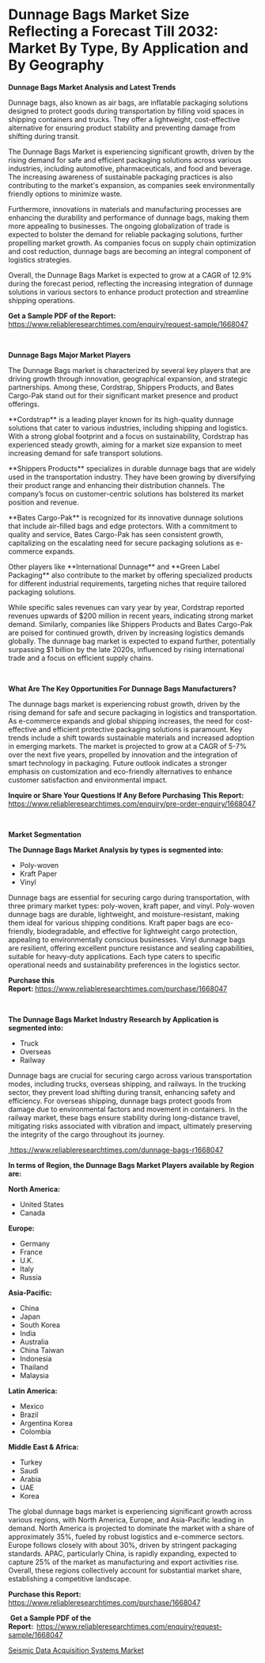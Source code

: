 <p><h1>Dunnage Bags Market Size Reflecting a Forecast Till 2032: Market By Type, By Application and By Geography</h1></p><p><strong>Dunnage Bags Market Analysis and Latest Trends</strong></p>
<p><p>Dunnage bags, also known as air bags, are inflatable packaging solutions designed to protect goods during transportation by filling void spaces in shipping containers and trucks. They offer a lightweight, cost-effective alternative for ensuring product stability and preventing damage from shifting during transit.</p><p>The Dunnage Bags Market is experiencing significant growth, driven by the rising demand for safe and efficient packaging solutions across various industries, including automotive, pharmaceuticals, and food and beverage. The increasing awareness of sustainable packaging practices is also contributing to the market's expansion, as companies seek environmentally friendly options to minimize waste.</p><p>Furthermore, innovations in materials and manufacturing processes are enhancing the durability and performance of dunnage bags, making them more appealing to businesses. The ongoing globalization of trade is expected to bolster the demand for reliable packaging solutions, further propelling market growth. As companies focus on supply chain optimization and cost reduction, dunnage bags are becoming an integral component of logistics strategies.</p><p>Overall, the Dunnage Bags Market is expected to grow at a CAGR of 12.9% during the forecast period, reflecting the increasing integration of dunnage solutions in various sectors to enhance product protection and streamline shipping operations.</p></p>
<p><strong>Get a Sample PDF of the Report:&nbsp;</strong> <a href="https://www.reliableresearchtimes.com/enquiry/request-sample/1668047?utm_campaign=3038&utm_medium=2&utm_source=Github&utm_content=ia&utm_term=07032025&utm_id=dunnage-bags">https://www.reliableresearchtimes.com/enquiry/request-sample/1668047</a></p>
<p>&nbsp;</p>
<p><strong>Dunnage Bags Major Market Players</strong></p>
<p><p>The Dunnage Bags market is characterized by several key players that are driving growth through innovation, geographical expansion, and strategic partnerships. Among these, Cordstrap, Shippers Products, and Bates Cargo-Pak stand out for their significant market presence and product offerings.</p><p>**Cordstrap** is a leading player known for its high-quality dunnage solutions that cater to various industries, including shipping and logistics. With a strong global footprint and a focus on sustainability, Cordstrap has experienced steady growth, aiming for a market size expansion to meet increasing demand for safe transport solutions.</p><p>**Shippers Products** specializes in durable dunnage bags that are widely used in the transportation industry. They have been growing by diversifying their product range and enhancing their distribution channels. The company’s focus on customer-centric solutions has bolstered its market position and revenue.</p><p>**Bates Cargo-Pak** is recognized for its innovative dunnage solutions that include air-filled bags and edge protectors. With a commitment to quality and service, Bates Cargo-Pak has seen consistent growth, capitalizing on the escalating need for secure packaging solutions as e-commerce expands.</p><p>Other players like **International Dunnage** and **Green Label Packaging** also contribute to the market by offering specialized products for different industrial requirements, targeting niches that require tailored packaging solutions.</p><p>While specific sales revenues can vary year by year, Cordstrap reported revenues upwards of $200 million in recent years, indicating strong market demand. Similarly, companies like Shippers Products and Bates Cargo-Pak are poised for continued growth, driven by increasing logistics demands globally. The dunnage bag market is expected to expand further, potentially surpassing $1 billion by the late 2020s, influenced by rising international trade and a focus on efficient supply chains.</p></p>
<p>&nbsp;</p>
<p><strong>What Are The Key Opportunities For Dunnage Bags Manufacturers?</strong></p>
<p><p>The dunnage bags market is experiencing robust growth, driven by the rising demand for safe and secure packaging in logistics and transportation. As e-commerce expands and global shipping increases, the need for cost-effective and efficient protective packaging solutions is paramount. Key trends include a shift towards sustainable materials and increased adoption in emerging markets. The market is projected to grow at a CAGR of 5-7% over the next five years, propelled by innovation and the integration of smart technology in packaging. Future outlook indicates a stronger emphasis on customization and eco-friendly alternatives to enhance customer satisfaction and environmental impact.</p></p>
<p><strong>Inquire or Share Your Questions If Any Before Purchasing This Report:</strong> <a href="https://www.reliableresearchtimes.com/enquiry/pre-order-enquiry/1668047?utm_campaign=3038&utm_medium=2&utm_source=Github&utm_content=ia&utm_term=07032025&utm_id=dunnage-bags">https://www.reliableresearchtimes.com/enquiry/pre-order-enquiry/1668047</a></p>
<p>&nbsp;</p>
<p><strong>Market Segmentation</strong></p>
<p><strong>The Dunnage Bags Market Analysis by types is segmented into:</strong></p>
<p><ul><li>Poly-woven</li><li>Kraft Paper</li><li>Vinyl</li></ul></p>
<p><p>Dunnage bags are essential for securing cargo during transportation, with three primary market types: poly-woven, kraft paper, and vinyl. Poly-woven dunnage bags are durable, lightweight, and moisture-resistant, making them ideal for various shipping conditions. Kraft paper bags are eco-friendly, biodegradable, and effective for lightweight cargo protection, appealing to environmentally conscious businesses. Vinyl dunnage bags are resilient, offering excellent puncture resistance and sealing capabilities, suitable for heavy-duty applications. Each type caters to specific operational needs and sustainability preferences in the logistics sector.</p></p>
<p><strong>Purchase this Report:&nbsp;</strong><a href="https://www.reliableresearchtimes.com/purchase/1668047?utm_campaign=3038&utm_medium=2&utm_source=Github&utm_content=ia&utm_term=07032025&utm_id=dunnage-bags">https://www.reliableresearchtimes.com/purchase/1668047</a></p>
<p>&nbsp;</p>
<p><strong>The Dunnage Bags Market Industry Research by Application is segmented into:</strong></p>
<p><ul><li>Truck</li><li>Overseas</li><li>Railway</li></ul></p>
<p><p>Dunnage bags are crucial for securing cargo across various transportation modes, including trucks, overseas shipping, and railways. In the trucking sector, they prevent load shifting during transit, enhancing safety and efficiency. For overseas shipping, dunnage bags protect goods from damage due to environmental factors and movement in containers. In the railway market, these bags ensure stability during long-distance travel, mitigating risks associated with vibration and impact, ultimately preserving the integrity of the cargo throughout its journey.</p></p>
<p><a href="https://www.reliableresearchtimes.com/dunnage-bags-r1668047?utm_campaign=3038&utm_medium=2&utm_source=Github&utm_content=ia&utm_term=07032025&utm_id=dunnage-bags">&nbsp;https://www.reliableresearchtimes.com/dunnage-bags-r1668047</a></p>
<p><strong>In terms of Region, the Dunnage Bags Market Players available by Region are:</strong></p>
<p>
    <p> <strong> North America: </strong>
        <ul>
            <li>United States</li>
            <li>Canada</li>
        </ul>
        </p> 
    <p> <strong> Europe: </strong>
        <ul>
            <li>Germany</li>
            <li>France</li>
            <li>U.K.</li>
            <li>Italy</li>
            <li>Russia</li>
        </ul>
        </p> 
    <p> <strong> Asia-Pacific: </strong>
        <ul>
            <li>China</li>
            <li>Japan</li>
            <li>South Korea</li>
            <li>India</li>
            <li>Australia</li>
            <li>China Taiwan</li>
            <li>Indonesia</li>
            <li>Thailand</li>
            <li>Malaysia</li>
        </ul>
        </p> 
    <p> <strong> Latin America: </strong>
        <ul>
            <li>Mexico</li>
            <li>Brazil</li>
            <li>Argentina Korea</li>
            <li>Colombia</li>
        </ul>
        </p> 
    <p> <strong> Middle East & Africa: </strong>
        <ul>
            <li>Turkey</li>
            <li>Saudi</li>
            <li>Arabia</li>
            <li>UAE</li>
            <li>Korea</li>
        </ul>
    </p>
    </p>
<p><p>The global dunnage bags market is experiencing significant growth across various regions, with North America, Europe, and Asia-Pacific leading in demand. North America is projected to dominate the market with a share of approximately 35%, fueled by robust logistics and e-commerce sectors. Europe follows closely with about 30%, driven by stringent packaging standards. APAC, particularly China, is rapidly expanding, expected to capture 25% of the market as manufacturing and export activities rise. Overall, these regions collectively account for substantial market share, establishing a competitive landscape.</p></p>
<p><strong>Purchase this Report: </strong><a href="https://www.reliableresearchtimes.com/purchase/1668047?utm_campaign=3038&utm_medium=2&utm_source=Github&utm_content=ia&utm_term=07032025&utm_id=dunnage-bags">https://www.reliableresearchtimes.com/purchase/1668047</a></p>
<p>&nbsp;<strong>Get a Sample PDF of the Report:&nbsp;&nbsp;</strong><a href="https://www.reliableresearchtimes.com/enquiry/request-sample/1668047?utm_campaign=3038&utm_medium=2&utm_source=Github&utm_content=ia&utm_term=07032025&utm_id=dunnage-bags">https://www.reliableresearchtimes.com/enquiry/request-sample/1668047</a></p>
<p><strong></strong></p>
<p><p><a href="https://github.com/jenithschijf/Market-Research-Report-List-1/blob/main/seismic-data-acquisition-systems-market.md?utm_campaign=3038&utm_medium=2&utm_source=Github&utm_content=ia&utm_term=07032025&utm_id=dunnage-bags">Seismic Data Acquisition Systems Market</a></p></p>